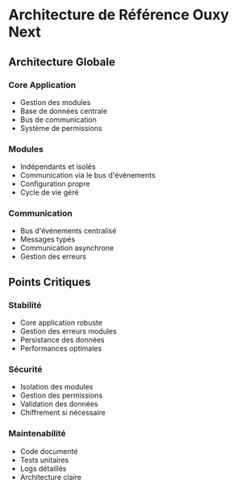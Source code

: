 # Architecture de Référence Ouxy Next

## Architecture Globale

### Core Application
- Gestion des modules
- Base de données centrale
- Bus de communication
- Système de permissions

### Modules
- Indépendants et isolés
- Communication via le bus d'événements
- Configuration propre
- Cycle de vie géré

### Communication
- Bus d'événements centralisé
- Messages typés
- Communication asynchrone
- Gestion des erreurs

## Points Critiques

### Stabilité
- Core application robuste
- Gestion des erreurs modules
- Persistance des données
- Performances optimales

### Sécurité
- Isolation des modules
- Gestion des permissions
- Validation des données
- Chiffrement si nécessaire

### Maintenabilité
- Code documenté
- Tests unitaires
- Logs détaillés
- Architecture claire